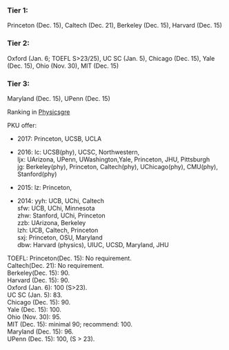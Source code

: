 ### Tier 1: 
Princeton (Dec. 15), Caltech (Dec. 21), Berkeley (Dec. 15), Harvard (Dec. 15)

### Tier 2: 
Oxford (Jan. 6; TOEFL S>23/25), UC SC (Jan. 5), Chicago (Dec. 15), Yale (Dec. 15), Ohio (Nov. 30), MIT (Dec. 15)

### Tier 3: 
Maryland (Dec. 15), UPenn (Dec. 15)


Ranking in [Physicsgre](https://physicsgre.com/viewtopic.php?f=21&t=1536&p=12956&hilit=astro+Yale#p12956)

PKU offer: 
* 2017: Princeton, UCSB, UCLA 

* 2016: 
lc: UCSB(phy), UCSC, Northwestern,  
ljx: UArizona, UPenn, UWashington,Yale, Princeton, JHU, Pittsburgh  
jg: Berkeley(phy), Princeton, Caltech(phy), UChicago(phy), CMU(phy), Stanford(phy) 

* 2015:
lz: Princeton, 

* 2014:
yyh: UCB, UChi, Caltech  
sfw: UCB, UChi, Minnesota  
zhw: Stanford, UChi, Princeton  
zzb: UArizona, Berkeley  
lzh: UCB, Caltech, Princeton  
sxj: Princeton, OSU, Maryland  
dbw: Harvard (physics), UIUC, UCSD, Maryland, JHU




TOEFL:
Princeton(Dec. 15): No requirement.  
Caltech(Dec. 21): No requirement.  
Berkeley(Dec. 15): 90.  
Harvard (Dec. 15): 90.  
Oxford (Jan. 6): 100 (S>23).  
UC SC (Jan. 5): 83.  
Chicago (Dec. 15): 90.  
Yale (Dec. 15): 100.  
Ohio (Nov. 30): 95.  
MIT (Dec. 15): minimal 90; recommend: 100.  
Maryland (Dec. 15): 96.  
UPenn (Dec. 15): 100, (S > 23).  
